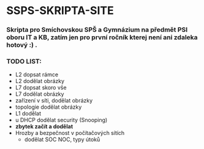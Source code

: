 # SSPS-SKRIPTA-SITE

### Skripta pro **Smíchovskou SPŠ a Gymnázium** na předmět PSI oboru IT a KB, zatím jen pro první ročník kterej není ani zdaleka hotový :) .

### TODO LIST: 
- L2 dopsat rámce
- L2 dodělat obrázky
- L7 dopsat skoro vše
- L7 dodělat obrázky
- zařízení v síti, dodělat obrázky
- topologie dodělat obrázky
- L1 dodělat
- u DHCP dodělat security (Snooping)
- **zbytek začít a dodělat**
- Hrozby a bezpečnost v počítačových sítích
  - dodělat SOC NOC, typy útoků  
